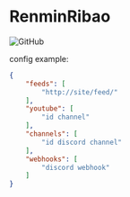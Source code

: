 # RenminRibao
![GitHub](https://img.shields.io/github/license/front-rouge/RenminRibao)

config example:
````json
{
	"feeds": [
		"http://site/feed/"
	],
	"youtube": [
		"id channel"
	],
	"channels": [
		"id discord channel"
	],
	"webhooks": [
		"discord webhook"
	]
}
````

